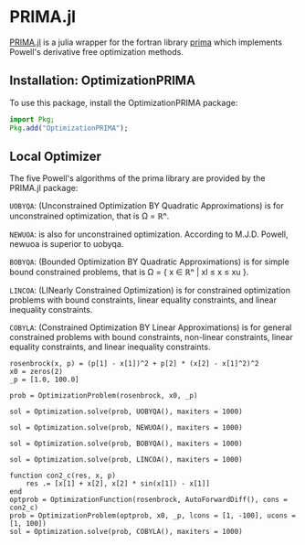 # PRIMA.jl

[PRIMA.jl](https://github.com/libprima/PRIMA.jl) is a julia wrapper for the fortran library [prima](https://github.com/libprima/prima) which implements Powell's derivative free optimization methods.

## Installation: OptimizationPRIMA

To use this package, install the OptimizationPRIMA package:

```julia
import Pkg;
Pkg.add("OptimizationPRIMA");
```

## Local Optimizer

The five Powell's algorithms of the prima library are provided by the PRIMA.jl package:

`UOBYQA`: (Unconstrained Optimization BY Quadratic Approximations) is for unconstrained optimization, that is Ω = ℝⁿ.

`NEWUOA`: is also for unconstrained optimization. According to M.J.D. Powell, newuoa is superior to uobyqa.

`BOBYQA`: (Bounded Optimization BY Quadratic Approximations) is for simple bound constrained problems, that is Ω = { x ∈ ℝⁿ | xl ≤ x ≤ xu }.

`LINCOA`: (LINearly Constrained Optimization) is for constrained optimization problems with bound constraints, linear equality constraints, and linear inequality constraints.

`COBYLA`: (Constrained Optimization BY Linear Approximations) is for general constrained problems with bound constraints, non-linear constraints, linear equality constraints, and linear inequality constraints.

```@example PRIMA
rosenbrock(x, p) = (p[1] - x[1])^2 + p[2] * (x[2] - x[1]^2)^2
x0 = zeros(2)
_p = [1.0, 100.0]

prob = OptimizationProblem(rosenbrock, x0, _p)

sol = Optimization.solve(prob, UOBYQA(), maxiters = 1000)

sol = Optimization.solve(prob, NEWUOA(), maxiters = 1000)

sol = Optimization.solve(prob, BOBYQA(), maxiters = 1000)

sol = Optimization.solve(prob, LINCOA(), maxiters = 1000)

function con2_c(res, x, p)
    res .= [x[1] + x[2], x[2] * sin(x[1]) - x[1]]
end
optprob = OptimizationFunction(rosenbrock, AutoForwardDiff(), cons = con2_c)
prob = OptimizationProblem(optprob, x0, _p, lcons = [1, -100], ucons = [1, 100])
sol = Optimization.solve(prob, COBYLA(), maxiters = 1000)
```
